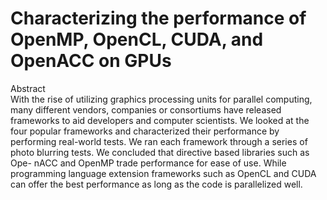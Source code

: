 # Characterizing the performance of OpenMP, OpenCL, CUDA, and OpenACC on GPUs


Abstract  
With the rise of utilizing graphics processing units for parallel computing, many different vendors, companies or consortiums have released frameworks to aid developers and computer scientists. We looked at the four popular frameworks and characterized their performance by performing real-world tests. We ran each framework through a series of photo blurring tests. We concluded that directive based libraries such as Ope- nACC and OpenMP trade performance for ease of use. While programming language extension frameworks such as OpenCL and CUDA can offer the best performance as long as the code is parallelized well.
